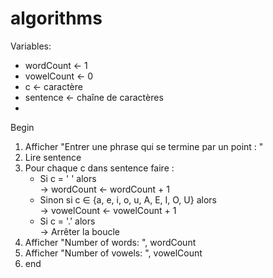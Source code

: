 # algorithms
Variables:

- wordCount ← 1
- vowelCount ← 0
- c ← caractère  
- sentence ← chaîne de caractères
- 
Begin

1. Afficher "Entrer une phrase qui se termine par un point : "
2. Lire sentence
3. Pour chaque c dans sentence faire :
   - Si c = ' ' alors  
     → wordCount ← wordCount + 1
   - Sinon si c ∈ {a, e, i, o, u, A, E, I, O, U} alors  
     → vowelCount ← vowelCount + 1
   - Si c = '.' alors  
     → Arrêter la boucle
4. Afficher "Number of words: ", wordCount
5. Afficher "Number of vowels: ", vowelCount
6. end
